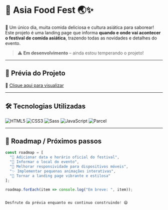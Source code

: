 # 🍜 Asia Food Fest 🌏✨

🎉 Um único dia, muita comida deliciosa e cultura asiática para saborear!  
Este projeto é uma landing page que informa **quando e onde vai acontecer o festival de comida asiática**, trazendo todas as novidades e detalhes do evento.  

> ⚠️ **Em desenvolvimento** – ainda estou temperando o projeto!  

---

## 🔗 Prévia do Projeto
🍱 [Clique aqui para visualizar](https://preview--asia-food-dream.lovable.app/)  

---

## 🛠️ Tecnologias Utilizadas
![HTML5](https://img.shields.io/badge/HTML5-E34F26?style=flat&logo=html5&logoColor=white)
![CSS3](https://img.shields.io/badge/CSS3-1572B6?style=flat&logo=css3&logoColor=white)
![Sass](https://img.shields.io/badge/Sass-CC6699?style=flat&logo=sass&logoColor=white)
![JavaScript](https://img.shields.io/badge/JavaScript-F7DF1E?style=flat&logo=javascript&logoColor=black)
![Parcel](https://img.shields.io/badge/Parcel-DF1B00?style=flat&logo=parcel&logoColor=white)

---

## 🚀 Roadmap / Próximos passos
```javascript
const roadmap = [
  "📅 Adicionar data e horário oficial do festival",
  "📍 Informar o local do evento",
  "📱 Melhorar responsividade para dispositivos móveis",
  "✨ Implementar pequenas animações interativas",
  "🌈 Tornar a landing page vibrante e estilosa"
];

roadmap.forEach(item => console.log("Em breve: ", item));


Desfrute da prévia enquanto eu continuo construindo! 😄
